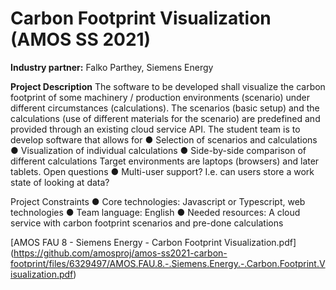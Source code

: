 # Carbon Footprint Visualization (AMOS SS 2021)

**Industry partner:** Falko Parthey, Siemens Energy

**Project Description**
The software to be developed shall visualize the carbon footprint of some
machinery / production environments (scenario) under different circumstances
(calculations). The scenarios (basic setup) and the calculations (use of different
materials for the scenario) are predefined and provided through an existing cloud
service API. The student team is to develop software that allows for
  ● Selection of scenarios and calculations
  ● Visualization of individual calculations
  ● Side-by-side comparison of different calculations
Target environments are laptops (browsers) and later tablets.
Open questions
  ● Multi-user support? I.e. can users store a work state of looking at data?
  
Project Constraints
  ● Core technologies:  Javascript or Typescript, web technologies
  ● Team language:      English
  ● Needed resources:   A cloud service with carbon footprint scenarios and pre-done calculations
  
[AMOS FAU 8 - Siemens Energy - Carbon Footprint Visualization.pdf] 
(https://github.com/amosproj/amos-ss2021-carbon-footprint/files/6329497/AMOS.FAU.8.-.Siemens.Energy.-.Carbon.Footprint.Visualization.pdf)

